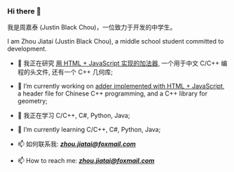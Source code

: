 ### Hi there 👋

我是周嘉泰 (Justin Black Chou)，一位致力于开发的中学生。

I am Zhou Jiatai (Justin Black Chou), a middle school student committed to development.

- 🔭 我正在研究 [用 HTML + JavaScript 实现的加法器](https://github.com/ZhouJiatai/Adder), 一个用于中文 C/C++ 编程的头文件, 还有一个 C++ 几何库;
- 🔭 I’m currently working on [adder implemented with HTML + JavaScript](https://github.com/ZhouJiatai/Adder), a header file for Chinese C++ programming, and a C++ library for geometry;

- 🌱 我正在学习 C/C++, C#, Python, Java;
- 🌱 I’m currently learning C/C++, C#, Python, Java;

- 📫 如何联系我: [***zhou.jiatai@foxmail.com***](mailto:zhou.jiatai@foxmail.com)
- 📫 How to reach me: [***zhou.jiatai@foxmail.com***](mailto:zhou.jiatai@foxmail.com)

<!--
**ZhouJiatai/ZhouJiatai** is a ✨ _special_ ✨ repository because its `README.md` (this file) appears on your GitHub profile.

Here are some ideas to get you started:

- 🔭 I’m currently working on ...
- 🌱 I’m currently learning ...
- 👯 I’m looking to collaborate on ...
- 🤔 I’m looking for help with ...
- 💬 Ask me about ...
- 📫 How to reach me: ...
- 😄 Pronouns: ...
- ⚡ Fun fact: ...
-->
